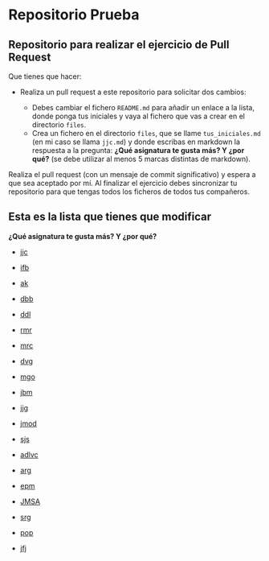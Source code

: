 # Repositorio Prueba

## Repositorio para realizar el ejercicio de Pull Request

Que tienes que hacer:

* Realiza un pull request a este repositorio para solicitar dos cambios:

    * Debes cambiar el fichero `README.md` para añadir un enlace a la lista, donde ponga tus iniciales y vaya al fichero que vas a crear en el directorio `files`.
    * Crea un  fichero en el directorio `files`, que se llame `tus_iniciales.md` (en mi caso se llama `jjc.md`) y donde escribas en markdown la respuesta a la pregunta: **¿Qué asignatura te gusta más? Y ¿por qué?** (se debe utilizar al menos 5 marcas distintas de markdown).

Realiza el pull request (con un mensaje de commit significativo) y espera a que sea aceptado por mí. Al finalizar el ejercicio debes sincronizar tu repositorio para que tengas todos los ficheros de todos tus compañeros.

## Esta es la lista que tienes que modificar

**¿Qué asignatura te gusta más? Y ¿por qué?**

 
* [jjc](files/jjc.md)

* [ifb](files/ifb.md)

* [ak](files/ak.md)

* [dbb](files/dbb.md)
  
* [ddl](files/ddl.md)

* [rmr](files/rmr.md)

* [mrc](files/mrc.md)

* [dvg](files/dvg.md)

* [mgo](files/mgo.md)

* [jbm](files/jbm.md)

* [jjg](files/jjg.md)

* [jmod](files/jmod.md)

* [sjs](files/sjs.md)

* [adlvc](files/adlvc.md)

* [arg](files/arg.md)

* [epm](files/epm.md)

* [JMSA](/files/jmsa.md)

* [srg](files/srg.md)

* [pop](files/pop.md) 

* [jfj](files/jfj.md)
